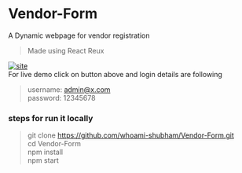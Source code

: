 # Vendor-Form
A Dynamic webpage for vendor registration </br>
> Made using React Reux  </br>

[![site](https://img.shields.io/badge/Live-demo-brightgreen)](https://whoami-shubham.github.io/Vendor-Form/) 
<br/>
For live demo click on button above and login details are following
> username: admin@x.com   <br/>
> password: 12345678      <br/>


### steps for run it locally
> git clone https://github.com/whoami-shubham/Vendor-Form.git <br/>
> cd Vendor-Form  <br/>
> npm install     <br/>
> npm start       <br/>
